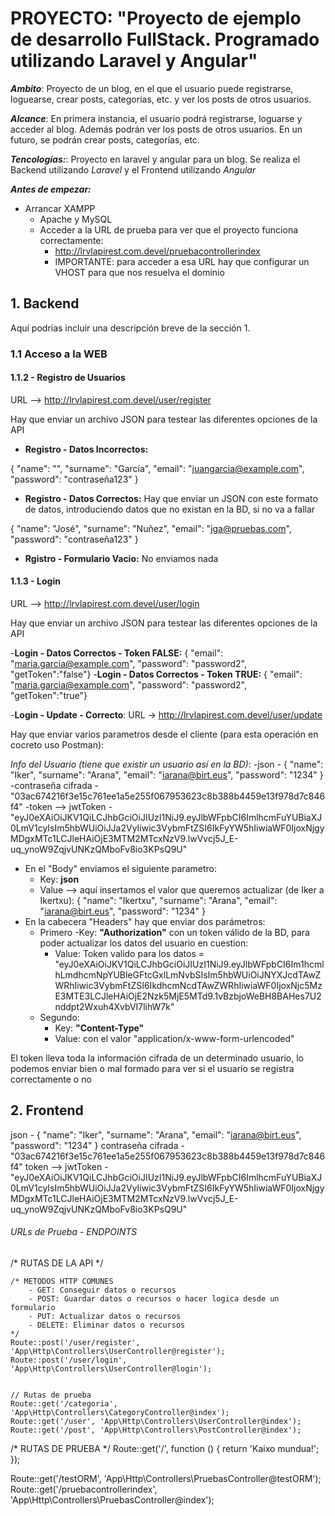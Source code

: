 # PROYECTO: "Proyecto de ejemplo de desarrollo FullStack. Programado utilizando Laravel y Angular"
**_Ambito_**: Proyecto de un blog, en el que el usuario puede registrarse, loguearse, crear posts, categorías, etc. y ver los posts de otros usuarios.

**_Alcance_**: En primera instancia, el usuario podrá registrarse, loguarse y acceder al blog. Además podrán ver los posts de otros usuarios. En un futuro, se podrán crear posts, categorías, etc.

**_Tencologías:_**: Proyecto en laravel y angular para un blog. Se realiza el Backend utilizando *Laravel* y el Frontend utilizando *Angular* 

**_Antes de empezar:_**
- Arrancar XAMPP
    - Apache y MySQL
    - Acceder a la URL de prueba para ver que el proyecto funciona correctamente:
        - http://lrvlapirest.com.devel/pruebacontrollerindex
        - IMPORTANTE: para acceder a esa URL hay que configurar un VHOST para que nos resuelva el dominio

## 1. Backend

Aquí podrías incluir una descripción breve de la sección 1.

### 1.1 Acceso a la WEB

#### 1.1.2 - Registro de Usuarios

URL --> http://lrvlapirest.com.devel/user/register

Hay que enviar un archivo JSON para testear las diferentes opciones de la API

- **Registro - Datos Incorrectos:** 

{ "name": "", "surname": "García", "email": "juangarcia@example.com", "password": "contraseña123" } 
- **Registro - Datos Correctos:** 
Hay que enviar un JSON con este formato de datos, introduciendo datos que no existan en la BD, si no va a fallar 

{ "name": "José", "surname": "Nuñez", "email": "jga@pruebas.com", "password": "contraseña123" } 
- **Rgistro - Formulario Vacio:** 
No enviamos nada


#### 1.1.3 - Login
URL --> http://lrvlapirest.com.devel/user/login

Hay que enviar un archivo JSON para testear las diferentes opciones de la API

-**Login - Datos Correctos - Token FALSE:**
 { "email": "maria.garcia@example.com", "password": "password2", "getToken":"false"}
-**Login - Datos Correctos - Token TRUE:** 
{ "email": "maria.garcia@example.com", "password": "password2", "getToken":"true"}

-**Login - Update - Correcto**:
URL -> http://lrvlapirest.com.devel/user/update

Hay que enviar varios parametros desde el cliente (para esta operación en cocreto uso Postman):

*Info del Usuario (tiene que existir un usuario así en la BD)*:
-json - { "name": "Iker", "surname": "Arana", "email": "iarana@birt.eus", "password": "1234" }
-contraseña cifrada - "03ac674216f3e15c761ee1a5e255f067953623c8b388b4459e13f978d7c846f4" 
-token --> jwtToken - "eyJ0eXAiOiJKV1QiLCJhbGciOiJIUzI1NiJ9.eyJlbWFpbCI6ImlhcmFuYUBiaXJ0LmV1cyIsIm5hbWUiOiJJa2VyIiwic3VybmFtZSI6IkFyYW5hIiwiaWF0IjoxNjgyMDgxMTc1LCJleHAiOjE3MTM2MTcxNzV9.lwVvcj5J_E-uq_ynoW9ZqjvUNKzQMboFv8io3KPsQ9U"

- En el "Body" enviamos el siguiente parametro:
    - Key:  **json** 
    - Value --> aquí insertamos el valor que queremos actualizar (de Iker a Ikertxu): { "name": "Ikertxu", "surname": "Arana", "email": "iarana@birt.eus", "password": "1234" }
- En la cabecera "Headers" hay que enviar dos parámetros:
    - Primero 
        -Key:  **"Authorization"** con un token válido de la BD, para poder actualizar los datos del usuario en cuestion: 
        - Value: Token valido para los datos =  "eyJ0eXAiOiJKV1QiLCJhbGciOiJIUzI1NiJ9.eyJlbWFpbCI6Im1hcmlhLmdhcmNpYUBleGFtcGxlLmNvbSIsIm5hbWUiOiJNYXJcdTAwZWRhIiwic3VybmFtZSI6IkdhcmNcdTAwZWRhIiwiaWF0IjoxNjc5MzE3MTE3LCJleHAiOjE2Nzk5MjE5MTd9.1vBzbjoWeBH8BAHes7U2nddpt2Wxuh4XvbVI7lihW7k" 
    - Segundo:
        - Key: **"Content-Type"** 
        - Value: con el valor "application/x-www-form-urlencoded"

El token lleva toda la información cifrada de un determinado usuario, lo podemos enviar bien o mal formado para ver si el usuario se registra correctamente o no

## 2. Frontend

json - { "name": "Iker", "surname": "Arana", "email": "iarana@birt.eus", "password": "1234" }
contraseña cifrada - "03ac674216f3e15c761ee1a5e255f067953623c8b388b4459e13f978d7c846f4" 
token --> jwtToken - "eyJ0eXAiOiJKV1QiLCJhbGciOiJIUzI1NiJ9.eyJlbWFpbCI6ImlhcmFuYUBiaXJ0LmV1cyIsIm5hbWUiOiJJa2VyIiwic3VybmFtZSI6IkFyYW5hIiwiaWF0IjoxNjgyMDgxMTc1LCJleHAiOjE3MTM2MTcxNzV9.lwVvcj5J_E-uq_ynoW9ZqjvUNKzQMboFv8io3KPsQ9U"


###### URLs de Prueba - ENDPOINTS
/* RUTAS DE LA API */

    /* METODOS HTTP COMUNES
        - GET: Conseguir datos o recursos
        - POST: Guardar datos o recursos o hacer logica desde un formulario
        - PUT: Actualizar datos o recursos
        - DELETE: Eliminar datos o recursos
    */
    Route::post('/user/register', 'App\Http\Controllers\UserController@register');
    Route::post('/user/login', 'App\Http\Controllers\UserController@login');


    // Rutas de prueba
    Route::get('/categoria', 'App\Http\Controllers\CategoryController@index');
    Route::get('/user', 'App\Http\Controllers\UserController@index');
    Route::get('/post', 'App\Http\Controllers\PostController@index');


/* RUTAS DE PRUEBA */
Route::get('/', function () {
    return 'Kaixo mundua!';
});

Route::get('/testORM', 'App\Http\Controllers\PruebasController@testORM');
Route::get('/pruebacontrollerindex', 'App\Http\Controllers\PruebasController@index');

 
